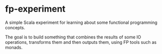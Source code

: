 # fp-experiment
A simple Scala experiment for learning about some functional programming concepts.

The goal is to build something that combines the results of some IO operations, transforms them and then outputs them, using FP tools such as monads.
